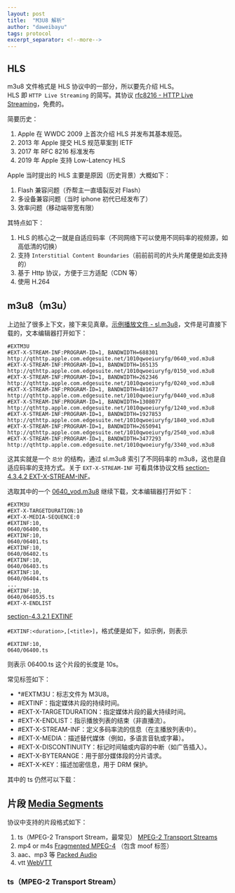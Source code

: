 ```yaml
---
layout: post
title:  "M3U8 解析"
author: "daweibayu"
tags: protocol
excerpt_separator: <!--more-->
---
```


<!--more-->


## HLS

m3u8 文件格式是 HLS 协议中的一部分，所以要先介绍 HLS。  
HLS 即 `HTTP Live Streaming` 的简写。其协议 [rfc8216 - HTTP Live Streaming](https://datatracker.ietf.org/doc/html/rfc8216)，免费的。

简要历史：

1. Apple 在 WWDC 2009 上首次介绍 HLS 并发布其基本规范。
2. 2013 年 Apple 提交 HLS 规范草案到 IETF
3. 2017 年 RFC 8216 标准发布
4. 2019 年 Apple 支持 Low-Latency HLS

Apple 当时提出的 HLS 主要是原因（历史背景）大概如下：

1. Flash 兼容问题（乔帮主一直墙裂反对 Flash）
2. 多设备兼容问题（当时 iphone 初代已经发布了）
3. 效率问题（移动端带宽有限）

其特点如下：

1. HLS 的核心之一就是自适应码率（不同网络下可以使用不同码率的视频源，如高低清的切换）
2. 支持 `Interstitial Content Boundaries`（前前前司的片头片尾便是如此支持的）
3. 基于 Http 协议，方便于三方适配（CDN 等）
4. 使用 H.264

## m3u8（m3u）

上边扯了很多上下文，接下来见真章。[示例播放文件 - sl.m3u8](http://qthttp.apple.com.edgesuite.net/1010qwoeiuryfg/sl.m3u8)，文件是可直接下载的，文本编辑器打开如下：

```
#EXTM3U
#EXT-X-STREAM-INF:PROGRAM-ID=1, BANDWIDTH=688301
http://qthttp.apple.com.edgesuite.net/1010qwoeiuryfg/0640_vod.m3u8
#EXT-X-STREAM-INF:PROGRAM-ID=1, BANDWIDTH=165135
http://qthttp.apple.com.edgesuite.net/1010qwoeiuryfg/0150_vod.m3u8
#EXT-X-STREAM-INF:PROGRAM-ID=1, BANDWIDTH=262346
http://qthttp.apple.com.edgesuite.net/1010qwoeiuryfg/0240_vod.m3u8
#EXT-X-STREAM-INF:PROGRAM-ID=1, BANDWIDTH=481677
http://qthttp.apple.com.edgesuite.net/1010qwoeiuryfg/0440_vod.m3u8
#EXT-X-STREAM-INF:PROGRAM-ID=1, BANDWIDTH=1308077
http://qthttp.apple.com.edgesuite.net/1010qwoeiuryfg/1240_vod.m3u8
#EXT-X-STREAM-INF:PROGRAM-ID=1, BANDWIDTH=1927853
http://qthttp.apple.com.edgesuite.net/1010qwoeiuryfg/1840_vod.m3u8
#EXT-X-STREAM-INF:PROGRAM-ID=1, BANDWIDTH=2650941
http://qthttp.apple.com.edgesuite.net/1010qwoeiuryfg/2540_vod.m3u8
#EXT-X-STREAM-INF:PROGRAM-ID=1, BANDWIDTH=3477293
http://qthttp.apple.com.edgesuite.net/1010qwoeiuryfg/3340_vod.m3u8
```

这其实就是一个 `总分` 的结构，通过 sl.m3u8 索引了不同码率的 m3u8，这也是自适应码率的支持方式。关于 `EXT-X-STREAM-INF` 可看具体协议文档 [section-4.3.4.2 EXT-X-STREAM-INF](https://datatracker.ietf.org/doc/html/rfc8216#section-4.3.4.2)。


选取其中的一个 [0640_vod.m3u8](http://qthttp.apple.com.edgesuite.net/1010qwoeiuryfg/0640_vod.m3u8) 继续下载，文本编辑器打开如下：

```
#EXTM3U
#EXT-X-TARGETDURATION:10
#EXT-X-MEDIA-SEQUENCE:0
#EXTINF:10,
0640/06400.ts
#EXTINF:10,
0640/06401.ts
#EXTINF:10,
0640/06402.ts
#EXTINF:10,
0640/06403.ts
#EXTINF:10,
0640/06404.ts
...
#EXTINF:10,
0640/0640535.ts
#EXT-X-ENDLIST
```


[section-4.3.2.1 EXTINF](https://datatracker.ietf.org/doc/html/rfc8216#section-4.3.2.1)

`#EXTINF:<duration>,[<title>]`，格式便是如下，如示例，则表示
```
#EXTINF:10,
0640/06400.ts
```
则表示 06400.ts 这个片段的长度是 10s。


常见标签如下：

* *#EXTM3U：标志文件为 M3U8。
* #EXTINF：指定媒体片段的持续时间。
* #EXT-X-TARGETDURATION：指定媒体片段的最大持续时间。
* #EXT-X-ENDLIST：指示播放列表的结束（非直播流）。
* #EXT-X-STREAM-INF：定义多码率流的信息（在主播放列表中）。
* #EXT-X-MEDIA：描述替代媒体（例如，多语言音轨或字幕）。
* #EXT-X-DISCONTINUITY：标记时间轴或内容的中断（如广告插入）。
* #EXT-X-BYTERANGE：用于部分媒体段的分片请求。
* #EXT-X-KEY：描述加密信息，用于 DRM 保护。



其中的 ts 仍然可以下载：

## 片段 [Media Segments](https://datatracker.ietf.org/doc/html/rfc8216#section-3)


协议中支持的片段格式如下：

1. ts（MPEG-2 Transport Stream，最常见） [MPEG-2 Transport Streams](https://datatracker.ietf.org/doc/html/rfc8216#section-3.2)
2. mp4 or m4s [Fragmented MPEG-4](https://datatracker.ietf.org/doc/html/rfc8216#section-3.3) （包含 moof 标签）
3. aac、mp3 等 [Packed Audio](https://datatracker.ietf.org/doc/html/rfc8216#section-3.4)
4. vtt [WebVTT](https://datatracker.ietf.org/doc/html/rfc8216#section-3.5)



### ts（MPEG-2 Transport Stream）
